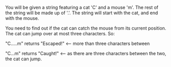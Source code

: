 You will be given a string featuring a cat 'C' and a mouse 'm'. The rest of the string will be made up of '.'. The string will start with the cat, and end with the mouse.

You need to find out if the cat can catch the mouse from its current position. The cat can jump over at most three characters. So:

"C.....m" returns "Escaped!" <-- more than three characters between

"C...m" returns "Caught!" <-- as there are three characters between the two, the cat can jump.
